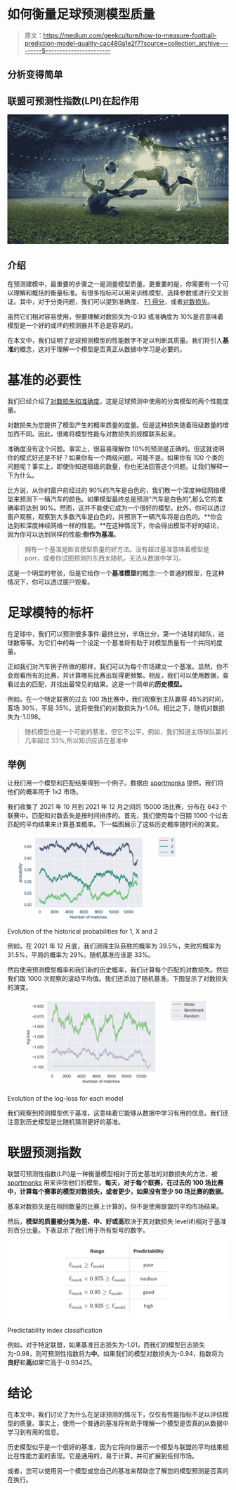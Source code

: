 # 如何衡量足球预测模型质量

> 原文：<https://medium.com/geekculture/how-to-measure-football-prediction-model-quality-cac480a1e2f7?source=collection_archive---------5----------------------->

## 分析变得简单

## 联盟可预测性指数(LPI)在起作用

![](img/30721cd2f5b613993c424aaa476d604d.png)

## 介绍

在预测建模中，最重要的步骤之一是测量模型质量。更重要的是，你需要有一个可以理解和概括的衡量标准。有很多指标可以用来训练模型、选择参数或进行交叉验证。其中，对于分类问题，我们可以提到准确度、 [F1 得分](https://en.wikipedia.org/wiki/F-score)，或者[对数损失](https://en.wikipedia.org/wiki/Cross_entropy)。

虽然它们相对容易使用，但要理解对数损失为-0.93 或准确度为 10%是否意味着模型是一个好的或坏的预测器并不总是容易的。

在本文中，我们证明了足球预测模型的性能数字不足以判断其质量。我们将引入**基准**的概念，这对于理解一个模型是否真正从数据中学习是必要的。

# 基准的必要性

我们已经介绍了[对数损失和准确度](/p/1e5e22310497)，这是足球预测中使用的分类模型的两个性能度量。

对数损失为您提供了模型产生的概率质量的度量。但是这种损失随着班级数量的增加而不同。因此，很难将模型性能与对数损失的规模联系起来。

准确度没有这个问题。事实上，很容易理解你 10%的预测是正确的。但这就说明你的模式好还是不好？如果你有一个两级问题，可能不是。如果你有 100 个类的问题呢？事实上，即使你知道班级的数量，你也无法回答这个问题。让我们解释一下为什么。

比方说，从你的窗户前经过的 90%的汽车是白色的，我们教一个深度神经网络模型来预测下一辆汽车的颜色。如果模型最终总是预测“汽车是白色的”,那么它的准确率将达到 90%。然而，这并不能使它成为一个很好的模型。此外，你可以透过窗户观察，观察到大多数汽车是白色的，并预测下一辆汽车将是白色的。**你会达到和深度神经网络一样的性能。**在这种情况下，你会得出模型不好的结论，因为你可以达到同样的性能:**你作为基准**。

> 拥有一个基准是断言模型质量的好方法。没有超过基准意味着模型是 porr，或者你试图预测的东西太随机，无法从数据中学习。

这是一个明显的夸张，但是它给你一个**基准模型**的概念:一个普通的模型，在这种情况下，你可以透过窗户观看。

# 足球模特的标杆

在足球中，我们可以预测很多事件:最终比分，半场比分，第一个进球的球队，进球数等等。为它们中的每一个设定一个基准将有助于对模型质量有一个共同的度量。

正如我们对汽车例子所做的那样，我们可以为每个市场建立一个基准。显然，你不会观看所有的比赛，并计算哪些比赛出现得更频繁。相反，我们可以使用数据，查看过去的匹配，并找出最常见的结果。这是一个简单的**历史模型。**

例如，在一个特定联赛的过去 100 场比赛中，我们观察到主队赢得 45%的时间，客场 30%，平局 35%。这将使我们的对数损失为-1.06。相比之下，随机对数损失为-1.098。

> 随机模型也是一个可能的基准，但它不公平。例如，我们知道主场球队赢的几率超过 33%,所以知识应该在基准中

## **举例**

让我们用一个模型和匹配结果得到一个例子。数据由 [sportmonks](https://www.sportmonks.com/) 提供。我们将他们的概率用于 1x2 市场。

我们收集了 2021 年 10 月到 2021 年 12 月之间的 15000 场比赛，分布在 643 个联赛中。匹配和对数丢失是按时间排序的。首先，我们使用每个日期 1000 个过去匹配的平均结果来计算基准概率。下一幅图展示了这些历史概率随时间的演变。

![](img/1ed72e8643d65a82183bcb68b2cac5a3.png)

Evolution of the historical probabilities for 1, X and 2

例如，在 2021 年 12 月底，我们测得主队获胜的概率为 39.5%，失败的概率为 31.5%，平局的概率为 29%。随机基准应该是 33%。

然后使用预测模型概率和我们新的历史概率，我们计算每个匹配的对数损失。然后我们取 1000 次观察的滚动平均值。我们还添加了随机基准。下图显示了对数损失的演变。

![](img/e825e055662f3cab096b80e0d1775830.png)

Evolution of the log-loss for each model

我们观察到预测模型优于基准，这意味着它能够从数据中学习有用的信息。我们还注意到历史模型是比随机猜测更好的基准。

# 联盟预测指数

联盟可预测性指数(LPI)是一种衡量模型相对于历史基准的对数损失的方法，被 [sportmonks](https://www.sportmonks.com/) 用来评估他们的模型。**每天，对于每个联赛，**在过去的 100 场比赛中，计算每个赛事**的模型对数损失，或者更少，如果没有至少 50 场比赛的数据。**

基准对数损失是在相同数量的比赛上计算的，但不是使用联盟的平均市场结果。

然后，**模型的质量被分类为差、中、好或高**取决于其对数损失 level(ℓ)相对于基准的百分比量。下表显示了我们用于所有型号的数字。

![](img/d5ae219d9be5b3bd4e983cdffb9d9e7f.png)

Predictability index classification

例如，对于特定联盟，如果基准日志损失为-1.01，而我们的模型日志损失为-0.98，则可预测性指数将为**中**。如果我们的模型对数损失为-0.94，指数将为**良好**和**高**如果它高于-0.93425。

# 结论

在本文中，我们讨论了为什么在足球预测的情况下，仅仅有性能指标不足以评估模型的质量。事实上，使用一个普通的基准将有助于理解一个模型是否真的从数据中学习到有用的信息。

历史模型似乎是一个很好的基准，因为它将向你展示一个模型与联盟的平均结果相比在性能方面的表现。它是通用的，易于计算，并可扩展到任何市场。

或者，您可以使用另一个模型或您自己的基准来帮助您了解您的模型预测是否真的在执行。